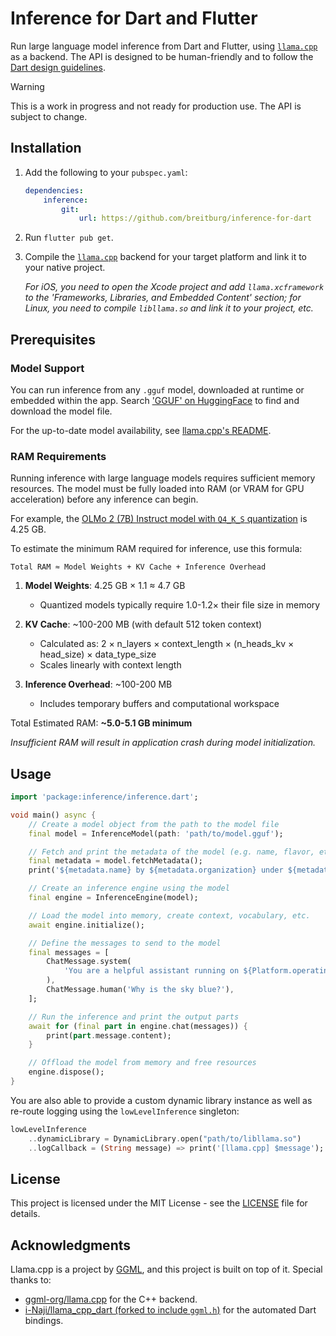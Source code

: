 # Inference for Dart and Flutter

Run large language model inference from Dart and Flutter, using [`llama.cpp`](https://github.com/ggml-org/llama.cpp) as a backend. The API is designed to be human-friendly and to follow the [Dart design guidelines](https://dart.dev/effective-dart/design).

> [!WARNING]  
> This is a work in progress and not ready for production use. The API is subject to change.

## Installation

1. Add the following to your `pubspec.yaml`:
    ```yaml
    dependencies:
        inference:
            git:
                url: https://github.com/breitburg/inference-for-dart
    ```

2. Run `flutter pub get`.

3. Compile the [`llama.cpp`](https://github.com/ggml-org/llama.cpp) backend for your target platform and link it to your native project.

    _For iOS, you need to open the Xcode project and add `llama.xcframework` to the 'Frameworks, Libraries, and Embedded Content' section; for Linux, you need to compile `libllama.so` and link it to your project, etc._

## Prerequisites

### Model Support

You can run inference from any `.gguf` model, downloaded at runtime or embedded within the app. Search ['GGUF' on HuggingFace](https://huggingface.co/models?sort=trending&search=GGUF) to find and download the model file.

For the up-to-date model availability, see [llama.cpp's README](https://github.com/ggml-org/llama.cpp?tab=readme-ov-file#text-only).

### RAM Requirements

Running inference with large language models requires sufficient memory resources. The model must be fully loaded into RAM (or VRAM for GPU acceleration) before any inference can begin.

For example, the [OLMo 2 (7B) Instruct model with `Q4_K_S` quantization](https://huggingface.co/allenai/OLMo-2-1124-7B-Instruct-GGUF/blob/main/olmo-2-1124-7B-instruct-Q4_K_S.gguf) is 4.25 GB.

To estimate the minimum RAM required for inference, use this formula:

```
Total RAM ≈ Model Weights + KV Cache + Inference Overhead
```

1. **Model Weights**: 4.25 GB × 1.1 ≈ 4.7 GB
   - Quantized models typically require 1.0-1.2× their file size in memory

2. **KV Cache**: ~100-200 MB (with default 512 token context)
   - Calculated as: 2 × n_layers × context_length × (n_heads_kv × head_size) × data_type_size
   - Scales linearly with context length

3. **Inference Overhead**: ~100-200 MB
   - Includes temporary buffers and computational workspace

Total Estimated RAM: **~5.0-5.1 GB minimum**

*Insufficient RAM will result in application crash during model initialization.*

## Usage

```dart
import 'package:inference/inference.dart';

void main() async {
    // Create a model object from the path to the model file
    final model = InferenceModel(path: 'path/to/model.gguf');

    // Fetch and print the metadata of the model (e.g. name, flavor, etc.)
    final metadata = model.fetchMetadata();
    print('${metadata.name} by ${metadata.organization} under ${metadata.license}');

    // Create an inference engine using the model
    final engine = InferenceEngine(model);

    // Load the model into memory, create context, vocabulary, etc.
    await engine.initialize();

    // Define the messages to send to the model
    final messages = [
        ChatMessage.system(
            'You are a helpful assistant running on ${Platform.operatingSystem}.'
        ),
        ChatMessage.human('Why is the sky blue?'),
    ];

    // Run the inference and print the output parts
    await for (final part in engine.chat(messages)) {
        print(part.message.content);
    }

    // Offload the model from memory and free resources
    engine.dispose();
}
```

You are also able to provide a custom dynamic library instance as well as re-route logging using the `lowLevelInference` singleton:

```dart
lowLevelInference
    ..dynamicLibrary = DynamicLibrary.open("path/to/libllama.so")
    ..logCallback = (String message) => print('[llama.cpp] $message');
```

## License

This project is licensed under the MIT License - see the [LICENSE](LICENSE) file for details.

## Acknowledgments

Llama.cpp is a project by [GGML](https://ggml.ai/), and this project is built on top of it. Special thanks to:

- [ggml-org/llama.cpp](https://github.com/ggml-org/llama.cpp) for the C++ backend.
- [i-Naji/llama_cpp_dart (forked to include `ggml.h`)](https://github.com/breitburg/llama_cpp_dart_bindings) for the automated Dart bindings.